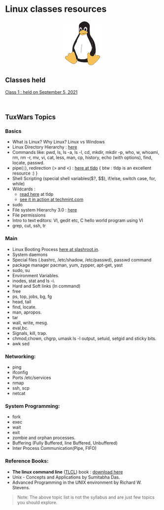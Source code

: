 # Linux classes resources
<div align="center"><img src="Tux.png" height="150"/></div>

## Classes held

[Class 1 : held on September 5, 2021](2021_09_05_LinuxClass-1)

<br>

## TuxWars Topics

### Basics
* What is Linux? Why Linux? Linux vs Windows
* Linux Directory Hierarchy : [here](https://refspecs.linuxfoundation.org/FHS_3.0/fhs-3.0.pdf)
* Commands like: pwd, ls, ls -a, ls -l, cd, mkdir, mkdir -p, who, w, whoami, rm, rm -r, mv, vi, cat, less, man, cp, history, echo (with options), find, locate, passwd.
* pipe(<code>&#124;</code>), redirection (> and <) : [here at tldp](https://www.tldp.org/LDP/abs/html/io-redirection.html) { btw : tldp is an excellent resource :) }
* Shell Scripting (special shell variables($?, $$), if/else, switch case, for, while)
* Wildcards :
    * [read here](http://tldp.org/LDP/GNU-Linux-Tools-Summary/html/x11655.htm) at tldp
    * [see it in action at techmint.com](https://www.tecmint.com/use-wildcards-to-match-filenames-in-linux/)
* sudo
* File system Hierarchy 3.0 : [here](https://refspecs.linuxfoundation.org/FHS_3.0/fhs-3.0.pdf)
* File permissions
* Intro to text editors: VI, gedit etc, C hello world program using VI
* grep, cut, ssh, tr

### Main
* Linux Booting Process [here at slashroot.in](https://www.slashroot.in/linux-booting-process-step-step-tutorial-understanding-linux-boot-sequence).
* System daemons 
* Special files (.bashrc, /etc/shadow, /etc/passwd), passwd command
* package manager pacman, yum, zypper, apt-get, yast
* sudo, su
* Environment Variables.
* inodes, stat and ls -i.
* Hard and Soft links (ln command)
* free
* ps, top, jobs, bg, fg
* head, tail
* find, locate.
* man, apropos.
* tar
* wall, write, mesg. 
* eval,bc.
* Signals, kill, trap.
* chmod,chown, chgrp, umask ls -l output, setuid, setgid and sticky bits.
* awk sed

### Networking:
* ping
* ifconfig
* Ports /etc/services
* nmap
* ssh, scp
* netcat

### System Programming:
* fork
* exec
* wait
* exit
* zombie and orphan processes.
* Buffering (Fully Buffered, line Buffered, Unbuffered)
* Inter Process Communication(Pipe, FIFO)

### Reference Books:
* **The linux command line** ([TLCL](https://linuxcommand.org/tlcl.php)) book : [download here](https://sourceforge.net/projects/linuxcommand/files/TLCL/19.01/TLCL-19.01.pdf/download)
* Unix - Concepts and Applications by Sumitabha Das.
* Advanced Programming in the UNIX environment by Richard W. Stevens.

> Note: The above topic list is not the syllabus and are just few topics you should explore.
